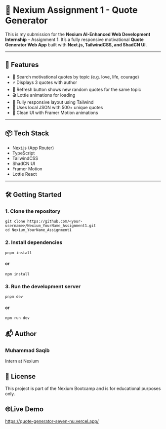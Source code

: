 # 🧠 Nexium Assignment 1 - Quote Generator

This is my submission for the **Nexium AI-Enhanced Web Development Internship** – Assignment 1. It’s a fully responsive motivational **Quote Generator Web App** built with **Next.js, TailwindCSS, and ShadCN UI**.

---

## 🚀 Features

- 🌟 Search motivational quotes by topic (e.g. love, life, courage)
- ⚡ Displays 3 quotes with author
- 🔁 Refresh button shows new random quotes for the same topic
- 🎬 Lottie animations for loading
- 📱 Fully responsive layout using Tailwind
- 🧠 Uses local JSON with 500+ unique quotes
- 🧼 Clean UI with Framer Motion animations

---

## 📦 Tech Stack

- Next.js (App Router)
- TypeScript
- TailwindCSS
- ShadCN UI
- Framer Motion
- Lottie React

---

## 🛠 Getting Started

### 1. Clone the repository

```
git clone https://github.com/<your-username>/Nexium_YourName_Assignment1.git
cd Nexium_YourName_Assignment1
```
### 2. Install dependencies
```
pnpm install
```
#### or
```
npm install
```
### 3. Run the development server
```
pnpm dev
```
#### or
```
npm run dev
```

## 📬 Author
### Muhammad Saqib
 Intern at Nexium

## 📜 License
This project is part of the Nexium Bootcamp and is for educational purposes only.

## 🌐Live Demo
https://quote-generator-seven-nu.vercel.app/
